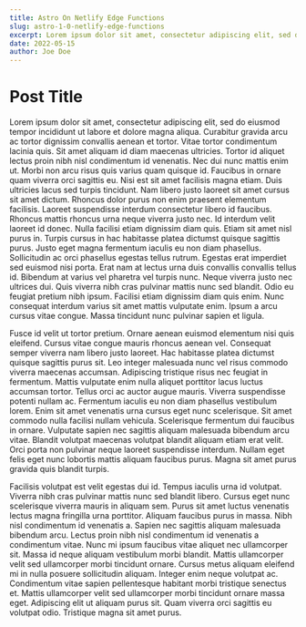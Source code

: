 ```yaml
---
title: Astro On Netlify Edge Functions
slug: astro-1-0-netlify-edge-functions
excerpt: Lorem ipsum dolor sit amet, consectetur adipiscing elit, sed do eiusmod tempor incididunt ut labore et dolore magna aliqua.
date: 2022-05-15
author: Joe Doe
---
```


# Post Title

Lorem ipsum dolor sit amet, consectetur adipiscing elit, sed do eiusmod tempor incididunt ut labore et dolore magna aliqua. Curabitur gravida arcu ac tortor dignissim convallis aenean et tortor. Vitae tortor condimentum lacinia quis. Sit amet aliquam id diam maecenas ultricies. Tortor id aliquet lectus proin nibh nisl condimentum id venenatis. Nec dui nunc mattis enim ut. Morbi non arcu risus quis varius quam quisque id. Faucibus in ornare quam viverra orci sagittis eu. Nisi est sit amet facilisis magna etiam. Duis ultricies lacus sed turpis tincidunt. Nam libero justo laoreet sit amet cursus sit amet dictum. Rhoncus dolor purus non enim praesent elementum facilisis. Laoreet suspendisse interdum consectetur libero id faucibus.
Rhoncus mattis rhoncus urna neque viverra justo nec. Id interdum velit laoreet id donec. Nulla facilisi etiam dignissim diam quis. Etiam sit amet nisl purus in. Turpis cursus in hac habitasse platea dictumst quisque sagittis purus. Justo eget magna fermentum iaculis eu non diam phasellus. Sollicitudin ac orci phasellus egestas tellus rutrum. Egestas erat imperdiet sed euismod nisi porta. Erat nam at lectus urna duis convallis convallis tellus id. Bibendum at varius vel pharetra vel turpis nunc. Neque viverra justo nec ultrices dui. Quis viverra nibh cras pulvinar mattis nunc sed blandit. Odio eu feugiat pretium nibh ipsum. Facilisi etiam dignissim diam quis enim. Nunc consequat interdum varius sit amet mattis vulputate enim. Ipsum a arcu cursus vitae congue. Massa tincidunt nunc pulvinar sapien et ligula.

Fusce id velit ut tortor pretium. Ornare aenean euismod elementum nisi quis eleifend. Cursus vitae congue mauris rhoncus aenean vel. Consequat semper viverra nam libero justo laoreet. Hac habitasse platea dictumst quisque sagittis purus sit. Leo integer malesuada nunc vel risus commodo viverra maecenas accumsan. Adipiscing tristique risus nec feugiat in fermentum. Mattis vulputate enim nulla aliquet porttitor lacus luctus accumsan tortor. Tellus orci ac auctor augue mauris. Viverra suspendisse potenti nullam ac. Fermentum iaculis eu non diam phasellus vestibulum lorem. Enim sit amet venenatis urna cursus eget nunc scelerisque. Sit amet commodo nulla facilisi nullam vehicula. Scelerisque fermentum dui faucibus in ornare. Vulputate sapien nec sagittis aliquam malesuada bibendum arcu vitae. Blandit volutpat maecenas volutpat blandit aliquam etiam erat velit. Orci porta non pulvinar neque laoreet suspendisse interdum. Nullam eget felis eget nunc lobortis mattis aliquam faucibus purus. Magna sit amet purus gravida quis blandit turpis.

Facilisis volutpat est velit egestas dui id. Tempus iaculis urna id volutpat. Viverra nibh cras pulvinar mattis nunc sed blandit libero. Cursus eget nunc scelerisque viverra mauris in aliquam sem. Purus sit amet luctus venenatis lectus magna fringilla urna porttitor. Aliquam faucibus purus in massa. Nibh nisl condimentum id venenatis a. Sapien nec sagittis aliquam malesuada bibendum arcu. Lectus proin nibh nisl condimentum id venenatis a condimentum vitae. Nunc mi ipsum faucibus vitae aliquet nec ullamcorper sit. Massa id neque aliquam vestibulum morbi blandit. Mattis ullamcorper velit sed ullamcorper morbi tincidunt ornare. Cursus metus aliquam eleifend mi in nulla posuere sollicitudin aliquam. Integer enim neque volutpat ac. Condimentum vitae sapien pellentesque habitant morbi tristique senectus et. Mattis ullamcorper velit sed ullamcorper morbi tincidunt ornare massa eget. Adipiscing elit ut aliquam purus sit. Quam viverra orci sagittis eu volutpat odio. Tristique magna sit amet purus.
